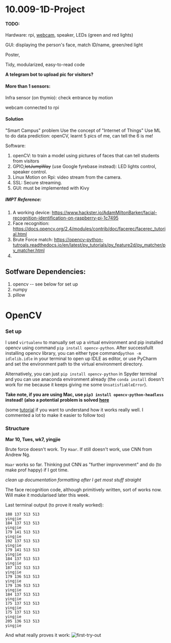 # 10.009-1D-Project


#### TODO:  
Hardware: rpi, [webcam](https://www.sgbotic.com/index.php?dispatch=products.view&product_id=2849), speaker, LEDs (green and red lights)

GUI: displaying the person's face, match ID/name, green/red light

Poster,

Tidy, modularized, easy-to-read code

**A telegram bot to upload pic for visitors?**

#### More than 1 sensors:

Infra sensor (on thymio): check entrance by motion

webcam connected to rpi

#### Solution

"Smart Campus" problem
Use the concept of "Internet of Things"
Use ML to do data prediction: openCV, learnt 5 pics of me, can tell the 6 is me!



Software: 

1. openCV: to train a model using pictures of faces that can tell students from visitors
2. GPIO,~~IotJumpWay~~ (use Google fyrebase instead): LED lights control, speaker control.
3. Linux Motion on Rpi: video stream from the camera.
4. SSL: Secure streaming.
5. GUI: must be implemented with Kivy


##### IMPT Reference:
1. A working device: https://www.hackster.io/AdamMiltonBarker/facial-recognition-identification-on-raspberry-pi-1c7495
2. Face recognition: https://docs.opencv.org/2.4/modules/contrib/doc/facerec/facerec_tutorial.html
3. Brute Force match: https://opencv-python-tutroals.readthedocs.io/en/latest/py_tutorials/py_feature2d/py_matcher/py_matcher.html
4. 


## Sotfware Dependencies:
1. opencv -- see below for set up
2. numpy
3. pillow

OpenCV
======

### Set up

I used `virtualenv` to manually set up a virtual environment and pip installed opencv using command `pip install opencv-python`. After successfullt installing opencv library, you can either type command`python -m idlelib.idle` in your terminal to open up IDLE as editor, or use PyCharm and set the environment path to the virtual environment directory.

Alternatively, you can just `pip install opencv-python` in Spyder terminal and you can use anaconda environment already (the `conda install` doesn't work for me because it keeps giving me some `UnsatisfiableError`).

**Take note, if you are using Mac, use `pip3 install opencv-python-headless` instead!**
**(also a potential problem is solved [here](https://github.com/opencv/opencv/issues/13848#issuecomment-597032231)**

(some [tutorial](https://opencv-python-tutroals.readthedocs.io/en/latest/py_tutorials/py_tutorials.html) if you want to understand how it works really well. I commented a lot to make it easier to follow too)

### Structure

**Mar 10, Tues, wk7, yingjie**

Brute force doesn't work. Try `Haar`. If still doesn't work, use CNN from Andrew Ng.

`Haar` works so far. Thinking put CNN as "further improvenment" and do (to make prof happy) if I got time.

*clean up documentation formatting after I get most stuff straight*

The face recognition code, although primitively written, sort of works now. Will make it modularised later this week.

Last terminal output (to prove it really worked):

```
188 137 513 513
yingjie
184 137 513 513
yingjie
179 141 513 513
yingjie
192 137 513 513
yingjie
179 141 513 513
yingjie
184 137 513 513
yingjie
187 132 513 513
yingjie
179 136 513 513
yingjie
179 136 513 513
yingjie
184 137 513 513
yingjie
175 137 513 513
yingjie
175 137 513 513
yingjie
205 136 513 513
yingjie
```

And what really proves it work: ![first-try-out](https://github.com/YingjieQiao/probably-fine/blob/master/asset/IMG_7461.png)
